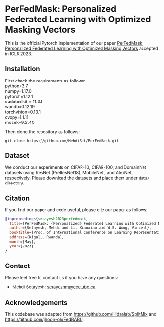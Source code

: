 # PerFedMask: Personalized Federated Learning with Optimized Masking Vectors

This is the official Pytorch implementation of our paper [PerFedMask: Personalized Federated Learning with Optimized Masking Vectors](https://openreview.net/pdf?id=hxEIgUXLFF) accepted in ICLR 2023.

## Installation

First check the requirements as follows:\
python=3.7\
numpy=1.17.0\
pytorch=1.12.1\
cudatoolkit = 11.3.1\
wandb=0.12.19\
torchvision=0.13.1\
cvxpy=1.1.11\
mosek=9.2.40

Then clone the repository as follows:
```shell
git clone https://github.com/MehdiSet/PerFedMask.git
```

## Dataset

We conduct our experiments on CIFAR-10, CIFAR-100, and DomainNet datasets using ResNet (PreResNet18), MobileNet , and AlexNet, respectively. Please download the datasets and place them under `data/` directory.


## Citation

If you find our paper and code useful, please cite our paper as follows:
```bibtex
@inproceedings{setayesh2023perfedmask,
  title={PerFedMask: {Personalized} Federated Learning with Optimized Masking Vectors},
  author={Setayesh, Mehdi and Li, Xiaoxiao and W.S. Wong, Vincent},
  booktitle={Proc. of International Conference on Learning Representations (ICLR)},
  address={Kigali, Rwanda},
  month={May},
  year={2023}
}
```

## Contact

Please feel free to contact us if you have any questions:
- Mehdi Setayesh: setayeshm@ece.ubc.ca

## Acknowledgements
This codebase was adapted from https://github.com/illidanlab/SplitMix and https://github.com/jhoon-oh/FedBABU.

